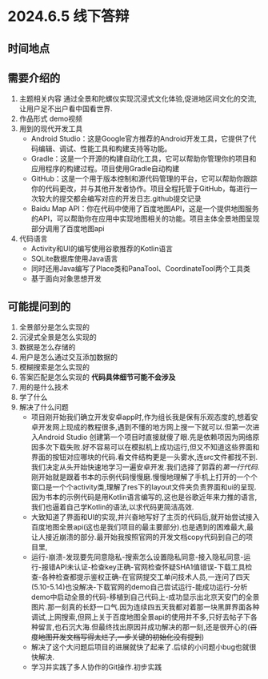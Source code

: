# 2024.6.5 线下答辩

## 时间地点

## 需要介绍的
1. 主题相关内容
通过全景和陀螺仪实现沉浸式⽂化体验,促进地区间文化的交流,让用户足不出户看中国看世界.
2. 作品形式 demo视频
3. 用到的现代开发工具
    - Android Studio：这是Google官方推荐的Android开发工具，它提供了代码编辑、调试、性能工具和构建支持等功能。  
    - Gradle：这是一个开源的构建自动化工具，它可以帮助你管理你的项目和应用程序的构建过程。项目使用Gradle自动构建  
    - GitHub：这是一个用于版本控制和源代码管理的平台，它可以帮助你跟踪你的代码更改，并与其他开发者协作。项目全程托管于GitHub，每进行一次较大的提交都会编写对应的开发日志.github提交记录
    - Baidu Map API：你在代码中使用了百度地图API，这是一个提供地图服务的API，可以帮助你在应用中实现地图相关的功能。项目主体全景地图呈现部分调用了百度地图api
4. 代码语言
    - Activity和UI的编写使用谷歌推荐的Kotlin语言
    - SQLite数据库使用Java语言
    - 同时还用Java编写了Place类和PanaTool、CoordinateTool两个工具类
    - 基于面向对象思想开发
## 可能提问到的
1. 全景部分是怎么实现的
2. 沉浸式全景是怎么实现的
3. 数据是怎么存储的
4. 用户是怎么通过交互添加数据的
5. 模糊搜索是怎么实现的
6. 答案匹配是怎么实现的
**代码具体细节可能不会涉及**
1. 用的是什么技术
2. 学了什么
3. 解决了什么问题
    - 项目刚开始我们确立开发安卓app时,作为组长我是保有乐观态度的,想着安卓开发网上现成的教程很多,遇到不懂的地方网上搜一下就可以.但第一次进入Android Studio 创建第一个项目时直接就傻了眼.先是依赖项因为网络原因多次下载失败.好不容易可以在模拟机上成功运行,但又不知道这些界面和界面的按钮对应哪块的代码.看文件结构更是一头雾水,连src文件都找不到.我们决定从头开始快速地学习一遍安卓开发.我们选择了郭霖的*第一行代码*.刚开始就是跟着书本的示例代码慢慢磨.慢慢地理解了手机上打开的一个个窗口是一个个activity类,理解了res下的layout文件夹负责界面和ui的呈现.因为书本的示例代码是用Kotlin语言编写的,这也是谷歌近年来力推的语言,我们也逼着自己学Kotlin的语法,以求代码更简洁高效.
    - 大致知道了界面和UI的实现,并兴奋地写好了主页的代码后,就开始尝试接入百度地图全景api(这也是我们项目的最主要部分).也是遇到的困难最大,最让人接近崩溃的部分.最开始我按照官网的开发文档copy代码到自己的项目里,
    - 运行-崩溃-发现要先同意隐私-搜索怎么设置隐私同意-接入隐私同意-运行-报错API未认证-检查key正确-官网检查怀疑SHA1值错误-下载工具检查-各种检查都提示鉴权正确-在官网提交工单问技术人员,一连问了四天(5.10-5.14)也没解决-下载官网的demo自己尝试运行-能成功运行-分析demo中启动全景的代码-移植到自己代码上-成功显示出北京天安门的全景图片.那一刻真的长舒一口气.因为连续四五天我都对着那一块黑屏界面各种调试,上网搜索,但网上关于百度地图全景api的使用并不多,只好去帖子下各种留言,也石沉大海.但最终找出原因并成功解决的那一刻,还是很开心的(~~百度地图开发文档写得太烂了,一步关键的初始化没有提到~~)
    - 解决了这个大问题后项目的进展就快了起来了.后续的小问题小bug也就很快解决.
    - 学习并实践了多人协作的Git操作.初步实践
